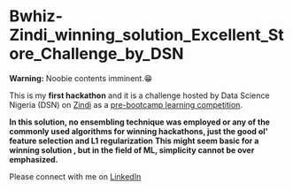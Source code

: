 # Bwhiz-Zindi_winning_solution_Excellent_Store_Challenge_by_DSN
**Warning:** Noobie contents imminent.:grin:

This is my **first hackathon** and it is a challenge hosted by Data Science Nigeria (DSN) on [Zindi](https://zindi.africa/hackathons/dsn-pre-bootcamp-hackathon-the-excellent-store-challenge) as a [pre-bootcamp learning competition](https://www.datasciencenigeria.org/2020-75-days-of-ml/).

**In this solution, no ensembling technique was employed or any of the commonly used algorithms for winning hackathons, just the good ol' feature selection and L1 regularization**
**This might seem basic for a winning solution , but in the field of ML, simplicity cannot be over emphasized.**

Please connect with me on [LinkedIn](https://www.linkedin.com/in/benedict-ositadinma-ejelonu-367a6218a)


